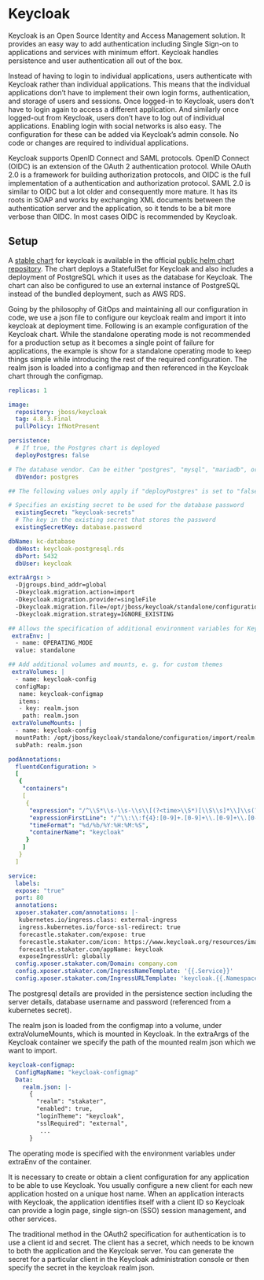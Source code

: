 # Keycloak

Keycloak is an Open Source Identity and Access Management solution. It provides an easy way to add authentication including Single Sign-on to applications and services with minimum effort. Keycloak handles persistence and user authentication all out of the box.

Instead of having to login to individual applications, users authenticate with Keycloak rather than individual applications. This means that the individual applications don’t have to implement their own login forms, authentication, and storage of users and sessions. Once logged-in to Keycloak, users don’t have to login again to access a different application. And similarly once logged-out from Keycloak, users don’t have to log out of individual applications. Enabling login with social networks is also easy. The configuration for these can be added via Keycloak’s admin console. No code or changes are required to individual applications.

Keycloak supports OpenID Connect and SAML protocols. OpenID Connect (OIDC) is an extension of the OAuth 2 authentication protocol. While OAuth 2.0 is a framework for building authorization protocols, and OIDC is the full implementation of a authentication and authorization protocol. SAML 2.0 is similar to OIDC but a lot older and consequently more mature. It has its roots in SOAP and works by exchanging XML documents between the authentication server and the application, so it tends to be a bit more verbose than OIDC. In most cases OIDC is recommended by Keycloak.

## Setup

A [stable chart](https://github.com/helm/charts/tree/master/stable) for keycloak is available in the official [public helm chart repository](https://kubernetes-charts.storage.googleapis.com/). The chart deploys a StatefulSet for Keycloak and also includes a deployment of PostgreSQL which it uses as the database for Keycloak. The chart can also be configured to use an external instance of PostgreSQL instead of the bundled deployment, such as AWS RDS.

Going by the philosophy of GitOps and maintaining all our configuration in code, we use a json file to configure our keycloak realm and import it into keycloak at deployment time. Following is an example configuration of the Keycloak chart. While the standalone operating mode is not recommended for a production setup as it becomes a single point of failure for applications, the example is show for a standalone operating mode to keep things simple while introducing the rest of the required configuration. The realm json is loaded into a configmap and then referenced in the Keycloak chart through the configmap.

```yaml
replicas: 1

image:
  repository: jboss/keycloak
  tag: 4.8.3.Final
  pullPolicy: IfNotPresent

persistence:
  # If true, the Postgres chart is deployed
  deployPostgres: false

# The database vendor. Can be either "postgres", "mysql", "mariadb", or "h2"
  dbVendor: postgres

## The following values only apply if "deployPostgres" is set to "false"

# Specifies an existing secret to be used for the database password
  existingSecret: "keycloak-secrets"
  # The key in the existing secret that stores the password
  existingSecretKey: database.password

dbName: kc-database
  dbHost: keycloak-postgresql.rds
  dbPort: 5432
  dbUser: keycloak

extraArgs: >
  -Djgroups.bind_addr=global
  -Dkeycloak.migration.action=import
  -Dkeycloak.migration.provider=singleFile
  -Dkeycloak.migration.file=/opt/jboss/keycloak/standalone/configuration/import/realm.json
  -Dkeycloak.migration.strategy=IGNORE_EXISTING

## Allows the specification of additional environment variables for Keycloak
 extraEnv: |
  - name: OPERATING_MODE
  value: standalone

## Add additional volumes and mounts, e. g. for custom themes
 extraVolumes: |
  - name: keycloak-config
  configMap:
   name: keycloak-configmap
   items:
   - key: realm.json
    path: realm.json
 extraVolumeMounts: |
  - name: keycloak-config
  mountPath: /opt/jboss/keycloak/standalone/configuration/import/realm.json
  subPath: realm.json

podAnnotations:
  fluentdConfiguration: >
  [
   {
    "containers":
    [
     {
      "expression": "/^\\S*\\s-\\s-\\s\\[(?<time>\\S*)[\\S\\s]*\\]\\s(?<message>[\\S\\s]*)/",
      "expressionFirstLine": "/^\\:\\:f{4}:[0-9]+.[0-9]+\\.[0-9]+\\.[0-9]+/",
      "timeFormat": "%d/%b/%Y:%H:%M:%S",
      "containerName": "keycloak"
     }
    ]
   }
  ]

service:
  labels:
  expose: "true"
  port: 80
  annotations:
  xposer.stakater.com/annotations: |-
   kubernetes.io/ingress.class: external-ingress
   ingress.kubernetes.io/force-ssl-redirect: true
   forecastle.stakater.com/expose: true
   forecastle.stakater.com/icon: https://www.keycloak.org/resources/images/keycloak_logo_480x108.png
   forecastle.stakater.com/appName: keycloak
   exposeIngressUrl: globally
  config.xposer.stakater.com/Domain: company.com
  config.xposer.stakater.com/IngressNameTemplate: '{{.Service}}'
  config.xposer.stakater.com/IngressURLTemplate: 'keycloak.{{.Namespace}}.{{.Domain}}'
```

The postgresql details are provided in the persistence section including the server details, database username and password (referenced from a kubernetes secret).

The realm json is loaded from the configmap into a volume, under extraVolumeMounts, which is mounted in Keycloak. In the extraArgs of the Keycloak container we specify the path of the mounted realm json which we want to import.

```yaml
keycloak-configmap:
  ConfigMapName: "keycloak-configmap"
  Data:
    realm.json: |-
      {
        "realm": "stakater",
        "enabled": true,
        "loginTheme": "keycloak",
        "sslRequired": "external",
         ...
      }
```

The operating mode is specified with the environment variables under extraEnv of the container.

It is necessary to create or obtain a client configuration for any application to be able to use Keycloak. You usually configure a new client for each new application hosted on a unique host name. When an application interacts with Keycloak, the application identifies itself with a client ID so Keycloak can provide a login page, single sign-on (SSO) session management, and other services.

The traditional method in the OAuth2 specification for authentication is to use a client id and secret. The client has a secret, which needs to be known to both the application and the Keycloak server. You can generate the secret for a particular client in the Keycloak administration console or then specify the secret in the keycloak realm json.
